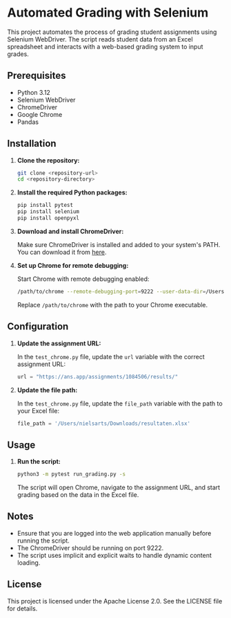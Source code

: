 # Automated Grading with Selenium

This project automates the process of grading student assignments using Selenium WebDriver. The script reads student data from an Excel spreadsheet and interacts with a web-based grading system to input grades.

## Prerequisites

- Python 3.12
- Selenium WebDriver
- ChromeDriver
- Google Chrome
- Pandas

## Installation

1. **Clone the repository:**

    ```sh
    git clone <repository-url>
    cd <repository-directory>
    ```

2. **Install the required Python packages:**

    ```sh
    pip install pytest
    pip install selenium
    pip install openpyxl
    ```

3. **Download and install ChromeDriver:**

    Make sure ChromeDriver is installed and added to your system's PATH. You can download it from [here](https://sites.google.com/a/chromium.org/chromedriver/downloads).

4. **Set up Chrome for remote debugging:**

    Start Chrome with remote debugging enabled:

    ```sh
    /path/to/chrome --remote-debugging-port=9222 --user-data-dir=/Users/nielsarts/ChromeProfile
    ```

    Replace `/path/to/chrome` with the path to your Chrome executable.

## Configuration

1. **Update the assignment URL:**

    In the ``test_chrome.py`` file, update the ``url`` variable with the correct assignment URL:

    ```python
    url = "https://ans.app/assignments/1084506/results/"
    ```

2. **Update the file path:**

    In the ``test_chrome.py`` file, update the ``file_path`` variable with the path to your Excel file:

    ```python
    file_path = '/Users/nielsarts/Downloads/resultaten.xlsx'
    ```

## Usage

1. **Run the script:**

    ```sh
    python3 -m pytest run_grading.py -s
    ```

    The script will open Chrome, navigate to the assignment URL, and start grading based on the data in the Excel file.

## Notes

- Ensure that you are logged into the web application manually before running the script.
- The ChromeDriver should be running on port 9222.
- The script uses implicit and explicit waits to handle dynamic content loading.

## License

This project is licensed under the Apache License 2.0. See the LICENSE file for details.